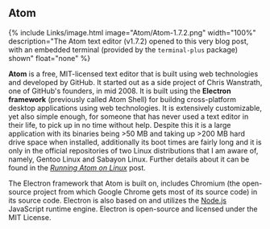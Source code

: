 
## Atom
{% include Links/image.html image="Atom/Atom-1.7.2.png" width="100%" description="The Atom text editor (v1.7.2) opened to this very blog post, with an embedded terminal (provided by the `terminal-plus` package) shown" float="none" %}

**Atom** is a free, MIT-licensed text editor that is built using web technologies and developed by GitHub. It started out as a side project of Chris Wanstrath, one of GitHub's founders, in mid 2008. It is built using the **Electron framework** (previously called Atom Shell) for buildng cross-platform desktop applications using web technologies. It is extensively customizable, yet also simple enough, for someone that has never used a text editor in their life, to pick up in no time without help. Despite this it is a large application with its binaries being &gt;50 MB and taking up &gt;200 MB hard drive space when installed, additionally its boot times are fairly long and it is only in the official repositories of two Linux distributions that I am aware of, namely, Gentoo Linux and Sabayon Linux. Further details about it can be found in the [*Running Atom on Linux*](/running-atom-on-linux) post.

The Electron framework that Atom is built on, includes Chromium (the open-source project from which Google Chrome gets most of its source code) in its source code. Electron is also based on and utilizes the [Node.js](https://nodejs.org/en/) JavaScript runtime engine. Electron is open-source and licensed under the MIT License. 

